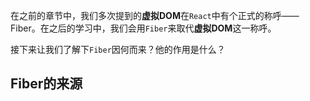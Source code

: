在之前的章节中，我们多次提到的**虚拟DOM**在`React`中有个正式的称呼——Fiber。在之后的学习中，我们会用`Fiber`来取代**虚拟DOM**这一称呼。

接下来让我们了解下`Fiber`因何而来？他的作用是什么？

## Fiber的来源
